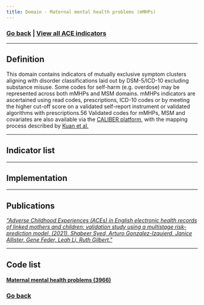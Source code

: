 ```yaml
---
title: Domain - Maternal mental health problems (mMHPs)
---
```

### [Go back](https://shabeer-syed.github.io/ACEs/domains) | [View all ACE indicators](https://shabeer-syed.github.io/ACEs/indicatorsfinal) 
--------------------------------
## Definition

This domain contains indicators of mutually exclusive symptom clusters aligning with disorder classifications laid out by DSM-5/ICD-10 excluding substance misuse. Some codes for self-harm (e.g. overdose) may be represented across both mMHPs and MSM domains. mMHPs indicators are ascertained using read codes, prescriptions, ICD-10 codes or by meeting the higher cut-off score on a validated self-report instrument or validated algorithms with prescriptions.56
Validated codes for mMHPs, MSM and covariates are also available via the [CALIBER platform](https://portal.caliberresearch.org/), with the mapping process described by [Kuan et al.](https://www.thelancet.com/journals/landig/article/PIIS2589-7500(19)30012-3/fulltext)

--------------------------------
## Indicator list
 
<div class="flourish-embed flourish-table" data-src="visualisation/9802273"><script src="https://public.flourish.studio/resources/embed.js"></script></div>

--------------------------------
## Implementation

--------------------------------
## Publications

[*"Adverse Childhood Experiences (ACEs) in English electronic health records of linked mothers and children: validation study using a multistage risk-prediction model, (2021). Shabeer Syed, Arturo Gonzalez-Izquierd, Janice Allister, Gene Feder, Leah Li, Ruth Gilbert."*](https://papers.ssrn.com/sol3/papers.cfm?abstract_id=3937569)

--------------------------------
## Code list

#### [Maternal mental health problems (3966)](https://raw.githubusercontent.com/shabeer-syed/ACEs/main/mMHPs_ACEs.txt)

### [Go back](https://shabeer-syed.github.io/ACEs/domains)

<script src="http://code.jquery.com/jquery-1.4.2.min.js"></script> <script> var x = document.getElementsByClassName("site-footer-credits"); setTimeout(() => { x[0].remove(); }, 10); </script>